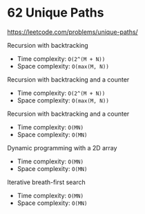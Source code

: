 # 62 Unique Paths

https://leetcode.com/problems/unique-paths/

Recursion with backtracking
- Time complexity: `O(2^(M + N))`
- Space complexity: `O(max(M, N))`

Recursion with backtracking and a counter
- Time complexity: `O(2^(M + N))`
- Space complexity: `O(max(M, N))`

Recursion with backtracking and a counter
- Time complexity: `O(MN)`
- Space complexity: `O(MN)`

Dynamic programming with a 2D array
- Time complexity: `O(MN)`
- Space complexity: `O(MN)`

Iterative breath-first search
- Time complexity: `O(MN)`
- Space complexity: `O(MN)`
